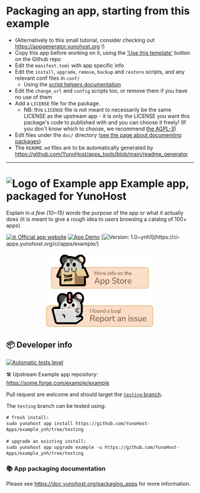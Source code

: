 # Packaging an app, starting from this example

- (Alternatively to this small tutorial, consider checking out <https://appgenerator.yunohost.org> !)
- Copy this app before working on it, using the ['Use this template'](https://github.com/new?template_name=example_ynh&template_owner=YunoHost) button on the Github repo
- Edit the `manifest.toml` with app specific info
- Edit the `install`, `upgrade`, `remove`, `backup` and `restore` scripts, and any relevant conf files in `conf/`
  - Using the [script helpers documentation](https://yunohost.org/packaging_apps_helpers)
- Edit the `change_url` and `config` scripts too, or remove them if you have no use of them
- Add a `LICENSE` file for the package.
  - NB: this `LICENSE` file is not meant to necessarily be the same LICENSE as the upstream app - it is only the LICENSE you want this package's code to published with and you can choose it freely! (If you don't know which to choose, we recommend [the AGPL-3](https://www.gnu.org/licenses/agpl-3.0.txt))
- Edit files under the `doc/` directory ([see the page about documenting packages](https://yunohost.org/packaging_app_doc))
- The `README.md` files are to be automatically generated by <https://github.com/YunoHost/apps_tools/blob/main/readme_generator>

---
<!--
N.B.: This README was automatically generated by <https://github.com/YunoHost/apps_tools/blob/main/readme_generator>
It shall NOT be edited by hand.
-->

<h1>
  <img src="https://raw.githubusercontent.com/YunoHost/apps/main/logos/example.png" width="32px" alt="Logo of Example app">
  Example app, packaged for YunoHost
</h1>

Explain in *a few (10~15) words* the purpose of the app or what it actually does (it is meant to give a rough idea to users browsing a catalog of 100+ apps)

[![🌐 Official app website](https://img.shields.io/badge/Official_app_website-darkgreen?style=for-the-badge)](https://example.com)
[![App Demo](https://img.shields.io/badge/App_Demo-blue?style=for-the-badge)](https://demo.example.com)
[![Version: 1.0~ynh1](https://img.shields.io/badge/Version-1.0~ynh1-rgba(0,150,0,1)?style=for-the-badge)](https://ci-apps.yunohost.org/ci/apps/example/)

<div align="center">
<a href="https://apps.yunohost.org/app/example"><img height="100px" src="https://github.com/YunoHost/yunohost-artwork/raw/refs/heads/main/badges/neopossum-badges/badge_more_info_on_the_appstore.svg"/></a>
<a href="https://github.com/YunoHost-Apps/example_ynh/issues"><img height="100px" src="https://github.com/YunoHost/yunohost-artwork/raw/refs/heads/main/badges/neopossum-badges/badge_report_an_issue.svg"/></a>
</div>

## 📦 Developer info

[![Automatic tests level](https://apps.yunohost.org/badge/cilevel/example)](https://ci-apps.yunohost.org/ci/apps/example/)

🛠️ Upstream Example app repository: <https://some.forge.com/example/example>

Pull request are welcome and should target the [`testing` branch](https://github.com/YunoHost-Apps/example_ynh/tree/testing).

The `testing` branch can be tested using:
```
# fresh install:
sudo yunohost app install https://github.com/YunoHost-Apps/example_ynh/tree/testing

# upgrade an existing install:
sudo yunohost app upgrade example -u https://github.com/YunoHost-Apps/example_ynh/tree/testing
```

### 📚 App packaging documentation

Please see <https://doc.yunohost.org/packaging_apps> for more information.